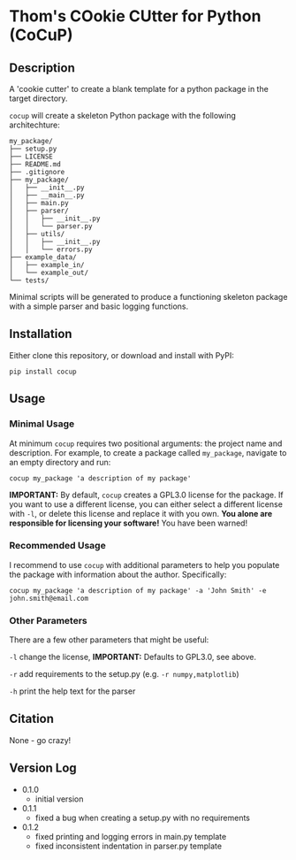 # Thom's COokie CUtter for Python (CoCuP)

## Description
A 'cookie cutter' to create a blank template for a python package in the target directory.

`cocup` will create a skeleton Python package with the following architechture:

```
my_package/
├── setup.py
├── LICENSE
├── README.md
├── .gitignore
├── my_package/
│   ├── __init__.py
│   ├── __main__.py
│   ├── main.py
│   ├── parser/
│   │   ├── __init__.py
│   │   └── parser.py
│   ├── utils/
│   │   ├── __init__.py
│   │   └── errors.py
├── example_data/
│   ├── example_in/
│   └── example_out/
└── tests/
```
Minimal scripts will be generated to produce a functioning skeleton package with a simple parser and basic logging functions.

## Installation
Either clone this repository, or download and install with PyPI:

`pip install cocup`

## Usage
### Minimal Usage
At minimum `cocup` requires two positional arguments: the project name and description. 
For example, to create a package called `my_package`, navigate to an empty directory and run:

`cocup my_package 'a description of my package'`

**IMPORTANT:** By default, `cocup` creates a GPL3.0 license for the package. If you want to use a different license,
you can either select a different license with `-l`, or delete this license and replace it with you own. **You alone
are responsible for licensing your software!** You have been warned!

### Recommended Usage
I recommend to use `cocup` with additional parameters to help you populate the package with information about the author.
Specifically:

`cocup my_package 'a description of my package' -a 'John Smith' -e john.smith@email.com`

### Other Parameters
There are a few other parameters that might be useful:

`-l` change the license, **IMPORTANT:** Defaults to GPL3.0, see above.

`-r` add requirements to the setup.py (e.g. `-r numpy,matplotlib`)

`-h` print the help text for the parser

## Citation
None - go crazy!

## Version Log
- 0.1.0 
  - initial version
- 0.1.1
  - fixed a bug when creating a setup.py with no requirements
- 0.1.2 
  - fixed printing and logging errors in main.py template
  - fixed inconsistent indentation in parser.py template
